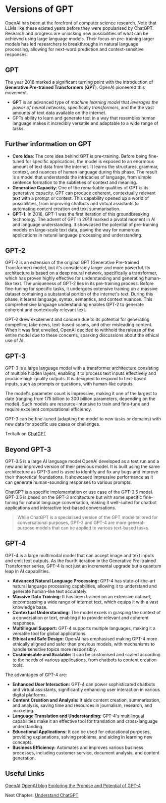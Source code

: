 # Versions of GPT

OpenAI has been at the forefront of computer science research. Note that LLMs like these existed years before they were popularised by ChatGPT. Research and progress are unlocking new possibilities of what can be achieved using large language models. Their focus on pre-training larger models has led researchers to breakthroughs in natural language processing, allowing for next-word prediction and context-sensitive responses.  

## GPT

The year 2018 marked a significant turning point with the introduction of **Generative Pre-trained Transformers** (**GPT**). OpenAI pioneered this movement.

- **GPT** is an advanced type of _machine learning model_ that _leverages the power of neural networks_, specifically _transformers_, and the the vast amounts of text data available on the internet.  
- GPTs ability to learn and generate text in a way that resembles human language makes it incredibly versatile and adaptable to a wide range of tasks.  

## Further information on GPT

- **Core Idea**: The core idea behind GPT is pre-training. Before being fine-tuned for specific applications, the model is exposed to an enormous amount of text data from the internet. It learns the structures, grammar, context, and nuances of human language during this phase. The result is a model that understands the intricacies of language, from simple sentence formation to the subtleties of context and meaning.
- **Generative Capacity**: One of the remarkable qualities of GPT is its generative capacity. GPT can produce coherent, contextually relevant text with a prompt or context. This capability opened up a world of possibilities, from improving chatbots and virtual assistants to automating content creation and text summarisation.
- **GPT-1**: In 2018, GPT-1 was the first iteration of this groundbreaking technology. The advent of GPT in 2018 marked a pivotal moment in AI and language understanding. It showcased the potential of pre-training models on large-scale text data, paving the way for numerous applications in natural language processing and understanding.

## GPT-2

GPT-2 is an extension of the original GPT (Generative Pre-trained Transformer) model, but it's considerably larger and more powerful. Its architecture is based on a deep neural network, specifically a transformer, which has proven highly effective for understanding and generating human-like text. The uniqueness of GPT-2 lies in its pre-training process. Before fine-tuning for specific tasks, it undergoes extensive training on a massive dataset containing a substantial portion of the internet's text. During this phase, it learns language, syntax, semantics, and context nuances. This comprehensive language understanding enables GPT-2 to generate coherent and contextually relevant text.  

GPT-2 drew excitement and concern due to its potential for generating compelling fake news, text-based scams, and other misleading content. When it was first unveiled, OpenAI decided to withhold the release of the entire model due to these concerns, sparking discussions about the ethical use of AI.  

## GPT-3

GPT-3 is a large language model with a transformer architecture consisting of multiple hidden layers, enabling it to process text inputs effectively and produce high-quality outputs. It is designed to respond to text-based inputs, such as prompts or questions, with human-like outputs.  

The model's parameter count is impressive, making it one of the largest to date (ranging from 175 billion to 300 billion parameters, depending on the model). Such models are resource-intensive to train and fine-tune and require excellent computational efficiency.  

GPT-3 can be fine-tuned (adapting the model to new tasks or domains) with new data for specific use cases or challenges.  

Tedtalk on [ChatGPT](https://www.youtube.com/watch?v=C_78DM8fG6E)  

## Beyond GPT-3

GPT-3.5 is a large AI language model OpenAI developed as a test run and a new and improved version of their previous model. It is built using the same architecture as GPT-3 and is used to identify and fix any bugs and improve their theoretical foundations. It showcased impressive performance as it can generate human-sounding responses to various prompts.  

ChatGPT is a specific implementation or use case of the GPT-3.5 model. GPT-3.5 is based on the GPT-3 architecture but with some specific fine-tuning for natural language conversation, making it well-suited for chatbot applications and interactive text-based conversations.  

> While ChatGPT is a specialised version of the GPT model tailored for conversational purposes, GPT-3 and GPT-4 are more general-purpose models that can be applied to various text-based tasks.  

## GPT-4

 GPT-4 is a large multimodal model that can accept image and text inputs and emit text outputs. As the fourth iteration in the Generative Pre-trained Transformer series, GPT-4 is not just an incremental upgrade but a quantum leap in AI capabilities.  

- **Advanced Natural Language Processing:** GPT-4 has state-of-the-art natural language processing capabilities, allowing it to understand and generate human-like text accurately.
- **Massive Data Training:** It has been trained on an extensive dataset, encompassing a wide range of internet text, which equips it with a vast knowledge base.
- **Contextual Understanding:** The model excels in grasping the context of a conversation or text, enabling it to provide relevant and coherent responses.
- **Multilingual Support:** GPT-4 supports multiple languages, making it a versatile tool for global applications.
- **Ethical and Safe Design:** OpenAI has emphasised making GPT-4 more ethically aligned and safer than previous models, with mechanisms to handle sensitive topics more responsibly.
- **Customisable and Scalable:** It can be customised and scaled according to the needs of various applications, from chatbots to content creation tools.

The advantages of GPT-4 are:

- **Enhanced User Interaction:** GPT-4 can power sophisticated chatbots and virtual assistants, significantly enhancing user interaction in various digital platforms.
- **Content Creation and Analysis:** It aids content creation, summarisation, and analysis, saving time and resources in journalism, research, and marketing.
- **Language Translation and Understanding:** GPT-4's multilingual capabilities make it an effective tool for translation and cross-language understanding.
- **Educational Applications:** It can be used for educational purposes, providing explanations, solving problems, and aiding in learning new concepts.
- **Business Efficiency:** Automates and improves various business processes, including customer service, document analysis, and content generation.

## Useful Links

[OpenAI](https://openai.com/)
[OpenAI blog](https://openai.com/blog/chatgpt)
[Exploring the Promise and Potential of GPT-4](https://renaissancerachel.com/exploring-gpt-4/)

Next Chapter: [Understand ChatGPT](Understand-ChatGPT.md)
